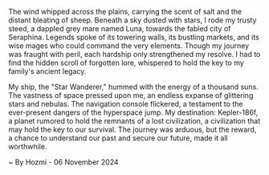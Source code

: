 
The wind whipped across the plains, carrying the scent of salt and the distant bleating of sheep. Beneath a sky dusted with stars, I rode my trusty steed, a dappled grey mare named Luna, towards the fabled city of Seraphina. Legends spoke of its towering walls, its bustling markets, and its wise mages who could command the very elements.  Though my journey was fraught with peril, each hardship only strengthened my resolve.  I had to find the hidden scroll of forgotten lore, whispered to hold the key to my family's ancient legacy.  

My ship, the "Star Wanderer," hummed with the energy of a thousand suns. The vastness of space pressed upon me, an endless expanse of glittering stars and nebulas. The navigation console flickered, a testament to the ever-present dangers of the hyperspace jump.  My destination: Kepler-186f, a planet rumored to hold the remnants of a lost civilization, a civilization that may hold the key to our survival.  The journey was arduous, but the reward, a chance to understand our past and secure our future, made it all worthwhile. 

~ By Hozmi - 06 November 2024
